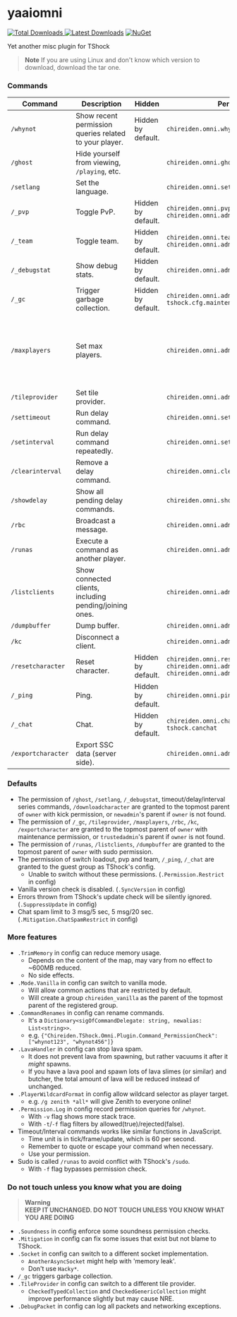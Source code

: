 # yaaiomni
[![Total Downloads](https://img.shields.io/github/downloads/sgkoishi/yaaiomni/total?label=Downloads%40Release&style=for-the-badge) ![Latest Downloads](https://img.shields.io/github/downloads-pre/sgkoishi/yaaiomni/latest/total?label=Downloads%40Latest%20Release&style=for-the-badge)](https://github.com/sgkoishi/yaaiomni/releases) [![NuGet](https://img.shields.io/nuget/dt/Chireiden.TShock.Omni?label=NuGet&style=for-the-badge)](https://www.nuget.org/packages/Chireiden.TShock.Omni/)

Yet another misc plugin for TShock

> __Note__
> If you are using Linux and don't know which version to download, download the tar one.

### Commands

| Command | Description | Hidden | Permission | Note |
| --- | --- | --- | --- | --- |
| `/whynot` | Show recent permission queries related to your player. | Hidden by default. | `chireiden.omni.whynot` | |
| `/ghost` | Hide yourself from viewing, `/playing`, etc. | | `chireiden.omni.ghost` | |
| `/setlang` | Set the language. | | `chireiden.omni.setlang` | For admin. |
| `/_pvp` | Toggle PvP. | Hidden by default. | `chireiden.omni.pvp` <br /> `chireiden.omni.admin.setpvp` | |
| `/_team` | Toggle team. | Hidden by default. | `chireiden.omni.team` <br /> `chireiden.omni.admin.setteam` | |
| `/_debugstat` | Show debug stats. | Hidden by default. | `chireiden.omni.admin.debugstat` | |
| `/_gc` | Trigger garbage collection. | Hidden by default. | `chireiden.omni.admin.gc` <br /> `tshock.cfg.maintenance` | For admin. |
| `/maxplayers` | Set max players. | | `chireiden.omni.admin.maxplayers` | Might cause unexpected behaviour if lower than current max. |
| `/tileprovider` | Set tile provider. | | `chireiden.omni.admin.tileprovider` | For admin. |
| `/settimeout` | Run delay command. | | `chireiden.omni.settimeout` | |
| `/setinterval` | Run delay command repeatedly. | | `chireiden.omni.setinterval` | |
| `/clearinterval` | Remove a delay command. | | `chireiden.omni.clearinterval` | |
| `/showdelay` | Show all pending delay commands. | | `chireiden.omni.showdelay` | |
| `/rbc` | Broadcast a message. | | `chireiden.omni.admin.rawbroadcast` | For admin. |
| `/runas` | Execute a command as another player. | | `chireiden.omni.admin.sudo` | For owner. |
| `/listclients` | Show connected clients, including pending/joining ones. | | `chireiden.omni.admin.listclients` | For owner. |
| `/dumpbuffer` | Dump buffer. | | `chireiden.omni.admin.dumpbuffer` | For owner. |
| `/kc` | Disconnect a client. | | `chireiden.omni.admin.terminatesocket` | For admin. |
| `/resetcharacter` | Reset character. | Hidden by default. | `chireiden.omni.resetcharacter` <br /> `chireiden.omni.admin.resetcharacter` <br /> `chireiden.omni.admin.resetcharacter.all` | For admin. |
| `/_ping` | Ping. | Hidden by default. | `chireiden.omni.ping` | |
| `/_chat` | Chat. | Hidden by default. | `chireiden.omni.chat` <br /> `tshock.canchat` | |
| `/exportcharacter` | Export SSC data (server side). | | `chireiden.omni.admin.exportcharacter` | For admin. |

### Defaults
* The permission of `/ghost`, `/setlang`, `/_debugstat`, timeout/delay/interval series commands, `/downloadcharacter` are granted to the topmost parent of `owner` with kick permission, or `newadmin`'s parent if `owner` is not found.
* The permission of `/_gc`, `/tileprovider`, `/maxplayers`, `/rbc`, `/kc`, `/exportcharacter` are granted to the topmost parent of `owner` with maintenance permission, or `trustedadmin`'s parent if `owner` is not found.
* The permission of `/runas`, `/listclients`, `/dumpbuffer` are granted to the topmost parent of `owner` with sudo permission.
* The permission of switch loadout, pvp and team, `/_ping`, `/_chat` are granted to the guest group as TShock's config.
  * Unable to switch without these permissions. (`.Permission.Restrict` in config)
* Vanilla version check is disabled. (`.SyncVersion` in config)
* Errors thrown from TShock's update check will be silently ignored. (`.SuppressUpdate` in config)
* Chat spam limit to 3 msg/5 sec, 5 msg/20 sec. (`.Mitigation.ChatSpamRestrict` in config)

### More features
* `.TrimMemory` in config can reduce memory usage.
  * Depends on the content of the map, may vary from no effect to ~600MB reduced.
  * No side effects.
* `.Mode.Vanilla` in config can switch to vanilla mode.
  * Will allow common actions that are restricted by default.
  * Will create a group `chireiden_vanilla` as the parent of the topmost parent of the registered group.
* `.CommandRenames` in config can rename commands.
  * It's a `Dictionary<sigOfCommandDelegate: string, newalias: List<string>>`.
  * e.g. `{"Chireiden.TShock.Omni.Plugin.Command_PermissionCheck": ["whynot123", "whynot456"]}`
* `.LavaHandler` in config can stop lava spam.
  * It does not prevent lava from spawning, but rather vacuums it after it *might* spawns.
  * If you have a lava pool and spawn lots of lava slimes (or similar) and butcher, the total amount of lava will be reduced instead of unchanged.
* `.PlayerWildcardFormat` in config allow wildcard selector as player target.
  * e.g. `/g zenith *all*` will give Zenith to everyone online!
* `.Permission.Log` in config record permission queries for `/whynot`.
  * With `-v` flag shows more stack trace.
  * With `-t`/`-f` flag filters by allowed(true)/rejected(false).
* Timeout/Interval commands works like similar functions in JavaScript.
  * Time unit is in tick/frame/update, which is 60 per second.
  * Remember to quote or escape your command when necessary.
  * Use your permission.
* Sudo is called `/runas` to avoid conflict with TShock's `/sudo`.
  * With `-f` flag bypasses permission check.

### Do not touch unless you know what you are doing
> __Warning__  
> **KEEP IT UNCHANGED. DO NOT TOUCH UNLESS YOU KNOW WHAT YOU ARE DOING**
* `.Soundness` in config enforce some soundness permission checks.
* `.Mitigation` in config can fix some issues that exist but not blame to TShock.
* `.Socket` in config can switch to a different socket implementation.
  * `AnotherAsyncSocket` might help with 'memory leak'.
  * Don't use `Hacky*`.
* `/_gc` triggers garbage collection.
* `.TileProvider` in config can switch to a different tile provider.
  * `CheckedTypedCollection` and `CheckedGenericCollection` might improve performance slightly but may cause NRE.
* `.DebugPacket` in config can log all packets and networking exceptions.